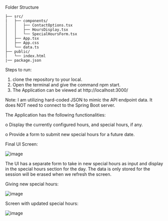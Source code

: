 Folder Structure                 
    
    ├── src/
    |   ├── components/         
    │   │   ├── ContactOptions.tsx
    │   │   ├── HoursDisplay.tsx
    │   │   └── SpecialHoursForm.tsx
    │   ├── App.tsx              
    │   ├── App.css            
    │   └── data.ts            
    ├── public/                
    │   └── index.html
    |── package.json             

Steps to run:

1. clone the repository to your local.
2. Open the terminal and give the command npm start.
3. The Application can be viewed at http://localhost:3000/

Note:
I am utilizing hard-coded JSON to mimic the API
endpoint data. It does NOT need to connect to the Spring Boot server.

The Application has the following functionalities:

o Display the currently configured hours, and special hours, if any.

o Provide a form to submit new special hours for a future date.


Final UI Screen:

![image](https://github.com/user-attachments/assets/7d0731bc-849c-454a-b703-431f0eb95ed6)


The UI has a separate form to take in new special hours as input and display in the special hours section for the day. The data is only stored for the session will be erased when we refresh the screen.

Giving new special hours:

![image](https://github.com/user-attachments/assets/c0aaf104-2af7-4ac9-86a9-d053dd9268f6)

Screen with updated special hours:

![image](https://github.com/user-attachments/assets/0e3d200d-138d-456e-8e6c-e67321445f2b)




